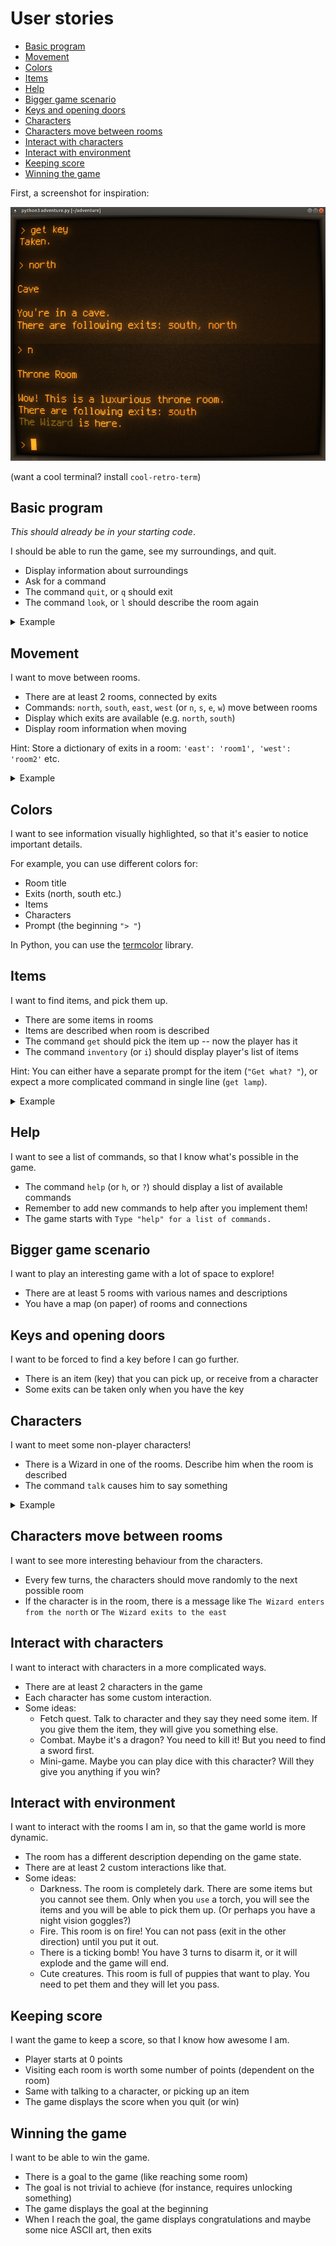 # User stories

<!-- toc -->

- [Basic program](#basic-program)
- [Movement](#movement)
- [Colors](#colors)
- [Items](#items)
- [Help](#help)
- [Bigger game scenario](#bigger-game-scenario)
- [Keys and opening doors](#keys-and-opening-doors)
- [Characters](#characters)
- [Characters move between rooms](#characters-move-between-rooms)
- [Interact with characters](#interact-with-characters)
- [Interact with environment](#interact-with-environment)
- [Keeping score](#keeping-score)
- [Winning the game](#winning-the-game)

<!-- tocstop -->

First, a screenshot for inspiration:

![screenshot](screenshot.png)

(want a cool terminal? install `cool-retro-term`)

## Basic program

*This should already be in your starting code*.

I should be able to run the game, see my surroundings, and quit.

- Display information about surroundings
- Ask for a command
- The command `quit`, or `q` should exit
- The command `look`, or `l` should describe the room again

<details>
<summary>Example</summary>

```
Outside

You're standing outside a large cave.

> xxx
I don't recognize that command.

> quit
Goodbye!
```

</details>

## Movement

I want to move between rooms.

- There are at least 2 rooms, connected by exits
- Commands: `north`, `south`, `east`, `west` (or `n`, `s`, `e`, `w`) move between rooms
- Display which exits are available (e.g. `north`, `south`)
- Display room information when moving

Hint: Store a dictionary of exits in a room: `'east': 'room1', 'west': 'room2'` etc.

<details>
<summary>Example</summary>

```
Outside

You're standing outside a large cave.
There are the following exits: north

> north

Cave

You're inside a huge cave.
There are the following exits: south
```

</details>

## Colors

I want to see information visually highlighted, so that it's easier to notice important details.

For example, you can use different colors for:
- Room title
- Exits (north, south etc.)
- Items
- Characters
- Prompt (the beginning `"> "`)

In Python, you can use the [termcolor](https://pypi.org/project/termcolor/) library.

## Items

I want to find items, and pick them up.

- There are some items in rooms
- Items are described when room is described
- The command `get` should pick the item up -- now the player has it
- The command `inventory` (or `i`) should display player's list of items

Hint: You can either have a separate prompt for the item (`"Get what? "`), or expect a more complicated command in single line (`get lamp`).

<details>
<summary>Example</summary>

```
Outside

You're standing outside a large cave.
There are items on the floor: key

> get
Get what? key
Taken.

> i
You are carrying: key
```

</details>

## Help

I want to see a list of commands, so that I know what's possible in the game.

- The command `help` (or `h`, or `?`) should display a list of available commands
- Remember to add new commands to help after you implement them!
- The game starts with `Type "help" for a list of commands.`

## Bigger game scenario

I want to play an interesting game with a lot of space to explore!

- There are at least 5 rooms with various names and descriptions
- You have a map (on paper) of rooms and connections

## Keys and opening doors

I want to be forced to find a key before I can go further.

- There is an item (key) that you can pick up, or receive from a character
- Some exits can be taken only when you have the key

## Characters

I want to meet some non-player characters!

- There is a Wizard in one of the rooms. Describe him when the room is described
- The command `talk` causes him to say something

<details>
<summary>Example</summary>

```
Cave

You're in a cave.
The Wizard is here.

> talk
Talk to who? The Wizard
The Wizard says, "Greetings, adventurer!"
```

</details>

## Characters move between rooms

I want to see more interesting behaviour from the characters.

- Every few turns, the characters should move randomly to the next possible room
- If the character is in the room, there is a message like `The Wizard enters from the north` or `The Wizard exits to the east`

## Interact with characters

I want to interact with characters in a more complicated ways.

- There are at least 2 characters in the game
- Each character has some custom interaction.
- Some ideas:
  - Fetch quest. Talk to character and they say they need some item. If you give them the item, they will give you something else.
  - Combat. Maybe it's a dragon? You need to kill it! But you need to find a sword first.
  - Mini-game. Maybe you can play dice with this character? Will they give you anything if you win?

## Interact with environment

I want to interact with the rooms I am in, so that the game world is more dynamic.

- The room has a different description depending on the game state.
- There are at least 2 custom interactions like that.
- Some ideas:
  - Darkness. The room is completely dark. There are some items but you cannot see them. Only when you `use` a torch, you will see the items and you will be able to pick them up. (Or perhaps you have a night vision goggles?)
  - Fire. This room is on fire! You can not pass (exit in the other direction) until you put it out.
  - There is a ticking bomb! You have 3 turns to disarm it, or it will explode and the game will end.
  - Cute creatures. This room is full of puppies that want to play. You need to pet them and they will let you pass.

## Keeping score

I want the game to keep a score, so that I know how awesome I am.

- Player starts at 0 points
- Visiting each room is worth some number of points (dependent on the room)
- Same with talking to a character, or picking up an item
- The game displays the score when you quit (or win)

## Winning the game

I want to be able to win the game.

- There is a goal to the game (like reaching some room)
- The goal is not trivial to achieve (for instance, requires unlocking something)
- The game displays the goal at the beginning
- When I reach the goal, the game displays congratulations and maybe some nice ASCII art, then exits
